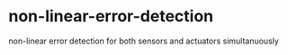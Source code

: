# non-linear-error-detection
non-linear error detection for both sensors and actuators simultanuously
